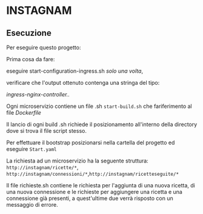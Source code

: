 # INSTAGNAM 

## Esecuzione 

Per eseguire questo progetto: 

Prima cosa da fare:

eseguire start-configuration-ingress.sh *solo una volta*,

verificare che l'output ottenuto contenga una stringa del tipo:

*ingress-nginx-controller..*

Ogni microservizio contiene un file .sh `start-build.sh` che fariferimento al file *Dockerfile*

Il lancio di ogni build .sh richiede il posizionamento all'interno della directory dove si trova il file script stesso.

Per effettuare il bootstrap posizionarsi nella cartella del progetto ed eseguire `Start.yaml ` 

La richiesta ad un microservizio ha la seguente struttura: `http://instagnam/ricette/*`, `http://instagnam/connessioni/*`,`http://instagnam/ricetteseguite/*`

Il file richieste.sh contiene le richiesta per l'aggiunta di una nuova ricetta, di una nuova connessione e le richieste per aggiungere una ricetta e una connessione già presenti, a quest'ultime due verrà risposto con un messaggio di errore.



